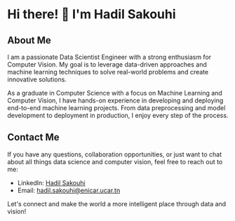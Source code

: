 # Hi there! 👋 I'm Hadil Sakouhi

## About Me

I am a passionate Data Scientist Engineer with a strong enthusiasm for Computer Vision. My goal is to leverage data-driven approaches and machine learning techniques to solve real-world problems and create innovative solutions.

As a graduate in Computer Science with a focus on Machine Learning and Computer Vision, I have hands-on experience in developing and deploying end-to-end machine learning projects. From data preprocessing and model development to deployment in production, I enjoy every step of the process.


## Contact Me

If you have any questions, collaboration opportunities, or just want to chat about all things data science and computer vision, feel free to reach out to me:

- LinkedIn: [Hadil Sakouhi](https://www.linkedin.com/in/hadil-sakouhi/)
- Email: hadil.sakouhi@enicar.ucar.tn

Let's connect and make the world a more intelligent place through data and vision!


